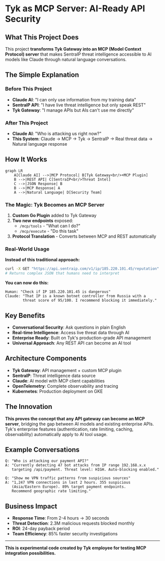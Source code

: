 # Tyk as MCP Server: AI-Ready API Security

## What This Project Does

This project **transforms Tyk Gateway into an MCP (Model Context Protocol) server** that makes SentraIP threat intelligence accessible to AI models like Claude through natural language conversations.

## The Simple Explanation

### Before This Project
- **Claude AI**: "I can only use information from my training data"
- **SentraIP API**: "I have live threat intelligence but only speak REST"
- **Tyk Gateway**: "I manage APIs but AIs can't use me directly"

### After This Project
- **Claude AI**: "Who is attacking us right now?"
- **This System**: Claude → MCP → Tyk → SentraIP → Real threat data → Natural language response

## How It Works

```mermaid
graph LR
    A[Claude AI] -->|MCP Protocol| B[Tyk Gateway<br/>+MCP Plugin]
    B -->|REST API| C[SentraIP<br/>Threat Intel]
    C -->|JSON Response| B
    B -->|MCP Response| A
    A -->|Natural Language| D[Security Team]
```

### The Magic: Tyk Becomes an MCP Server

1. **Custom Go Plugin** added to Tyk Gateway
2. **Two new endpoints** exposed:
   - `/mcp/tools` - "What can I do?"
   - `/mcp/execute` - "Do this task"
3. **Protocol Translation** - Converts between MCP and REST automatically

### Real-World Usage

**Instead of this traditional approach:**
```bash
curl -X GET "https://api.sentraip.com/v1/ip/185.220.101.45/reputation"
# Returns complex JSON that humans need to interpret
```

**You can now do this:**
```
Human: "Check if IP 185.220.101.45 is dangerous"
Claude: "That IP is a known botnet controller from Russia with a 
        threat score of 95/100. I recommend blocking it immediately."
```

## Key Benefits

- **Conversational Security**: Ask questions in plain English
- **Real-time Intelligence**: Access live threat data through AI
- **Enterprise Ready**: Built on Tyk's production-grade API management
- **Universal Approach**: Any REST API can become an AI tool

## Architecture Components

- **Tyk Gateway**: API management + custom MCP plugin
- **SentraIP**: Threat intelligence data source  
- **Claude**: AI model with MCP client capabilities
- **OpenTelemetry**: Complete observability and tracing
- **Kubernetes**: Production deployment on GKE

## The Innovation

**This proves the concept that any API gateway can become an MCP server**, bridging the gap between AI models and existing enterprise APIs. Tyk's enterprise features (authentication, rate limiting, caching, observability) automatically apply to AI tool usage.

## Example Conversations

```
Q: "Who is attacking our payment API?"
A: "Currently detecting 47 bot attacks from IP range 192.168.x.x 
   targeting /api/payment. Threat level: HIGH. Auto-blocking enabled."

Q: "Show me VPN traffic patterns from suspicious sources"  
A: "1,247 VPN connections in last 2 hours. 355 suspicious 
   (Asia/Eastern Europe). 89% target payment endpoints. 
   Recommend geographic rate limiting."
```

## Business Impact

- **Response Time**: From 2-4 hours → 30 seconds
- **Threat Detection**: 2.3M malicious requests blocked monthly
- **ROI**: 24-day payback period
- **Team Efficiency**: 85% faster security investigations

---

**This is experimental code created by Tyk employee for testing MCP integration possibilities.**
